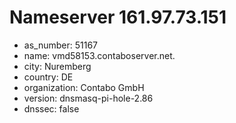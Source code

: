 # Nameserver 161.97.73.151

* as_number: 51167
* name: vmd58153.contaboserver.net.
* city: Nuremberg
* country: DE
* organization: Contabo GmbH
* version: dnsmasq-pi-hole-2.86
* dnssec: false
